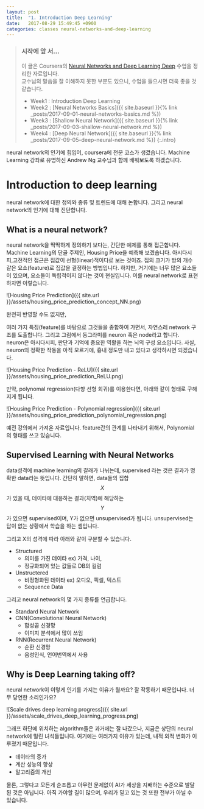 ```yaml
---
layout: post
title:  "1. Introduction Deep Learning"
date:   2017-08-29 15:49:45 +0900
categories: classes neural-networks-and-deep-learning
---
```


> ### 시작에 앞 서...
> 이 글은 Coursera의 [Neural Networks and Deep Learning Deep](https://www.coursera.org/learn/neural-networks-deep-learning) 수업을 정리한 자료입니다.<br/>
> 교수님의 말씀을 잘 이해하지 못한 부분도 있으니, 수업을 들으시면 더욱 좋을 것 같습니다.
>
> - Week1 : Introduction Deep Learning
> - Week2 : [Neural Networks Basics]({{ site.baseurl }}{% link _posts/2017-09-01-neural-networks-basics.md %})
> - Week3 : [Shallow Neural Network]({{ site.baseurl }}{% link _posts/2017-09-03-shallow-neural-network.md %})
> - Week4 : [Deep Neural Network]({{ site.baseurl }}{% link _posts/2017-09-05-deep-neural-network.md %})
{:.intro}

neural network의 인기에 힘입어, coursera에 전문 코스가 생겼습니다. Machine Learning 강좌로 유명하신 Andrew Ng 교수님과 함께 배워보도록 하겠습니다.

# Introduction to deep learning

neural network에 대한 정의와 종류 및 트렌드에 대해 논합니다. 그리고 neural network의 인기에 대해 진단합니다.

## What is a neural network?

neural network을 딱딱하게 정의하기 보다는, 간단한 예제를 통해 접근합니다. Machine Learning의 단골 주제인, Housing Price을 예측해 보겠습니다. 아시다시피,고전적인 접근은 집값이 선형(linear)적이다로 보는 것이죠. 집의 크기가 방의 개수 같은 요소(feature)로 집값을 결정하는 방법입니다. 하지만, 거기에는 너무 많은 요소들이 있으며, 요소들이 독립적이지 않다는 것이 현실입니다. 이를 neural network로 표현하자면 이렇습니다.

![Housing Price Prediction]({{ site.url  }}/assets/housing_price_prediction_concept_NN.png)

완전히 반영할 수도 없지만,

여러 가지 특징(feature)를 바탕으로 그것들을 종합하여 가면서, 자연스레 network 구조를 도출합니다. 그리고 그림에서 동그라미를 neuron 혹은 node라고 합니다. neuron은 아시다시피, 판단과 기억에 중요한 역활을 하는 뇌의 구성 요소입니다. 사실, neuron의 정확한 작동을 아직 모르기에, 흉내 정도만 내고 있다고 생각하시면 되겠습니다.

![Housing Price Prediction - ReLU]({{ site.url  }}/assets/housing_price_prediction_ReLU.png)

만약, polynomal regression(다항 선형 회귀)를 이용한다면, 아래와 같이 형태로 구해지게 됩니다.

![Housing Price Prediction - Polynomial regression]({{ site.url  }}/assets/housing_price_prediction_polynomial_regression.png)

예전 강의에서 가져온 자료입니다. feature간의 관계를 나타내기 위해서, Polynomial의 형태를 쓰고 있습니다.

## Supervised Learning with Neural Networks

data성격에 machine learning의 갈래가 나뉘는데, supervised 라는 것은 결과가 명확한 data라는 뜻입니다.
간단히 말하면, data들의 집합 $$X$$가 있을 때, 데이타에 대응하는 결과(치역)에 해당하는 $$Y$$가 있으면 supervised이며, Y가 없으면 unsupervised가 됩니다. unsupervised는 답이 없는 상황에서 학습을 하는 셈입니다.

그리고 X의 성격에 따라 아래와 같이 구분할 수 있습니다.

- Structured
  - 의미를 가진 데이타 ex) 가격, 나이,
  - 정규화되어 있는 값들로 DB의 컬럼
- Unstructered
  - 비정형화된 데이타 ex) 오디오, 픽셀, 텍스트
  - Sequence Data

그리고 neural network의 몇 가지 종류를 언급합니다.

- Standard Neural Network
- CNN(Convolutional Neural Network)
  - 합성곱 신경망
  - 이미지 분석에서 많이 쓰임
- RNN(Recurrent Neural Network)
  - 순환 신경망
  - 음성인식, 언어번역에서 사용


## Why is Deep Learning taking off?

neural network이 이렇게 인기를 가지는 이유가 뭘까요? 잘 작동하기 때문입니다. 너무 당연한 소리인가요? 

![Scale drives deep learning progress]({{ site.url  }}/assets/scale_drives_deep_learning_progress.png)

그래프 하단에 위치하는 algorithm들은 과거에는 잘 나갔으나, 지금은 상단의 neural network에 밀린 녀석들입니다. 여기에는 여러가지 이유가 있는데, 내적 외적 변화가 이루졌기 때문입니다.

- 데이타의 증가
- 계산 성능의 향상
- 알고리즘의 개선

물론, 그렇다고 모든게 순조롭고 아무런 문제없이 AI가 세상을 지배하는 수준으로 발달된 것은 아닙니다. 아직 가야할 길이 많으며, 우리가 믿고 있는 것 또한 전부가 아닐 수 있습니다. 

